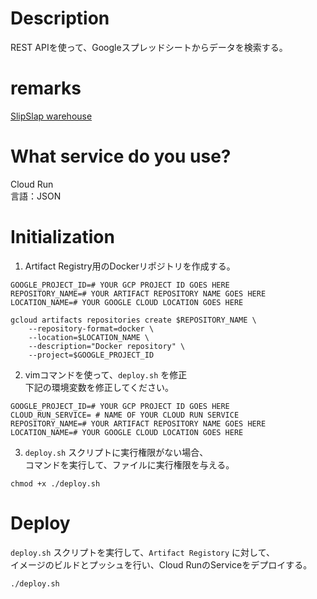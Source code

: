 # Description  
REST APIを使って、Googleスプレッドシートからデータを検索する。

# remarks
[SlipSlap warehouse](https://docs.google.com/spreadsheets/d/1rcj3SbeK_VcMOBrwwdAksJXQVoHTZHRzVOBO8A3X148/edit#gid=0)

# What service do you use?  
Cloud Run  
言語：JSON  

# Initialization  
1. Artifact Registry用のDockerリポジトリを作成する。  

```
GOOGLE_PROJECT_ID=# YOUR GCP PROJECT ID GOES HERE
REPOSITORY_NAME=# YOUR ARTIFACT REPOSITORY NAME GOES HERE
LOCATION_NAME=# YOUR GOOGLE CLOUD LOCATION GOES HERE

gcloud artifacts repositories create $REPOSITORY_NAME \
    --repository-format=docker \
    --location=$LOCATION_NAME \
    --description="Docker repository" \
    --project=$GOOGLE_PROJECT_ID
```

2. vimコマンドを使って、`deploy.sh` を修正  
下記の環境変数を修正してください。  

```
GOOGLE_PROJECT_ID=# YOUR GCP PROJECT ID GOES HERE
CLOUD_RUN_SERVICE= # NAME OF YOUR CLOUD RUN SERVICE
REPOSITORY_NAME=# YOUR ARTIFACT REPOSITORY NAME GOES HERE
LOCATION_NAME=# YOUR GOOGLE CLOUD LOCATION GOES HERE
```

3. `deploy.sh` スクリプトに実行権限がない場合、  
コマンドを実行して、ファイルに実行権限を与える。  

```
chmod +x ./deploy.sh
```

# Deploy  
`deploy.sh` スクリプトを実行して、`Artifact Registory` に対して、  
イメージのビルドとプッシュを行い、Cloud RunのServiceをデプロイする。  

```
./deploy.sh
```